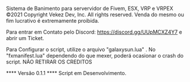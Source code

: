 Sistema de Banimento para servervidor de Fivem, ESX, VRP e VRPEX
        ©2021 Copyright Vekez Dev, Inc. All rights reserved.
        Venda do mesmo ou fim lucrativo é extremamente proibida.

Para entrar em Contato pelo Discord: https://discord.gg/UUpMCXZ4Y7 e abrir um Ticket.

Para Configurar o script, utilize o arquivo "galaxysun.lua" .
No "fxmanifest.lua" dependendo do que mexer, poderá ocasionar o crash do script.
NÃO RETIRAR OS CREDITOS 

**** Versão 0.1.1 ****
Script em Desenvolvimento. 